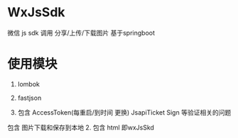 # WxJsSdk
微信 js sdk 调用 分享/上传/下载图片 基于springboot 

# 使用模块
1. lombok
2. fastjson

1. 包含 
AccessToken(每重启/到时间 更换)
JsapiTicket
Sign
等验证相关的问题

包含 图片下载和保存到本地
2. 包含
html 即wxJsSkd
